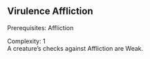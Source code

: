 ## Virulence Affliction

Prerequisites: Affliction

Complexity: 1  
A creature’s checks against Affliction are Weak.